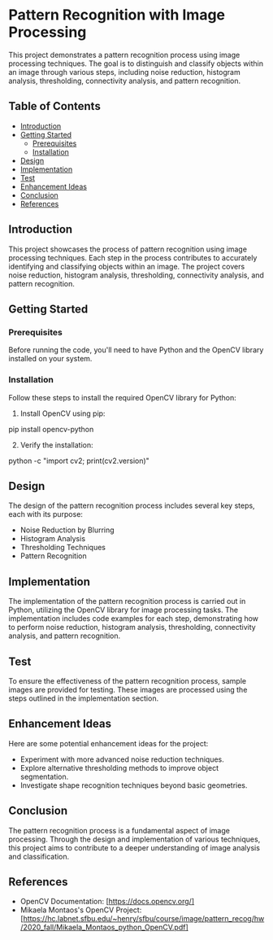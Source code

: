 # Pattern Recognition with Image Processing

This project demonstrates a pattern recognition process using image processing techniques. The goal is to distinguish and classify objects within an image through various steps, including noise reduction, histogram analysis, thresholding, connectivity analysis, and pattern recognition.

## Table of Contents

- [Introduction](#introduction)
- [Getting Started](#getting-started)
  - [Prerequisites](#prerequisites)
  - [Installation](#installation)
- [Design](#design)
- [Implementation](#implementation)
- [Test](#test)
- [Enhancement Ideas](#enhancement-ideas)
- [Conclusion](#conclusion)
- [References](#references)

## Introduction

This project showcases the process of pattern recognition using image processing techniques. Each step in the process contributes to accurately identifying and classifying objects within an image. The project covers noise reduction, histogram analysis, thresholding, connectivity analysis, and pattern recognition.

## Getting Started

### Prerequisites

Before running the code, you'll need to have Python and the OpenCV library installed on your system.

### Installation

Follow these steps to install the required OpenCV library for Python:

1. Install OpenCV using pip:

pip install opencv-python


2. Verify the installation:

python -c "import cv2; print(cv2.version)"

## Design

The design of the pattern recognition process includes several key steps, each with its purpose:
- Noise Reduction by Blurring
- Histogram Analysis
- Thresholding Techniques
- Pattern Recognition

## Implementation

The implementation of the pattern recognition process is carried out in Python, utilizing the OpenCV library for image processing tasks. The implementation includes code examples for each step, demonstrating how to perform noise reduction, histogram analysis, thresholding, connectivity analysis, and pattern recognition.

## Test

To ensure the effectiveness of the pattern recognition process, sample images are provided for testing. These images are processed using the steps outlined in the implementation section.

## Enhancement Ideas

Here are some potential enhancement ideas for the project:
- Experiment with more advanced noise reduction techniques.
- Explore alternative thresholding methods to improve object segmentation.
- Investigate shape recognition techniques beyond basic geometries.

## Conclusion

The pattern recognition process is a fundamental aspect of image processing. Through the design and implementation of various techniques, this project aims to contribute to a deeper understanding of image analysis and classification.



## References

- OpenCV Documentation: [https://docs.opencv.org/]
- Mikaela Montaos's OpenCV Project: [https://hc.labnet.sfbu.edu/~henry/sfbu/course/image/pattern_recog/hw/2020_fall/Mikaela_Montaos_python_OpenCV.pdf]
